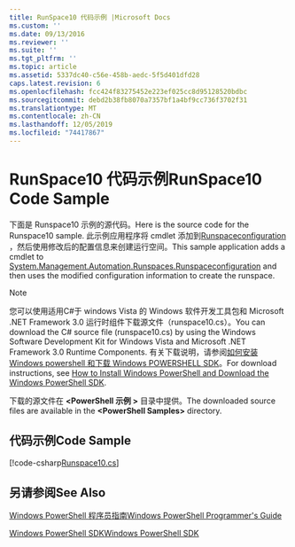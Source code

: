 ```yaml
---
title: RunSpace10 代码示例 |Microsoft Docs
ms.custom: ''
ms.date: 09/13/2016
ms.reviewer: ''
ms.suite: ''
ms.tgt_pltfrm: ''
ms.topic: article
ms.assetid: 5337dc40-c56e-458b-aedc-5f5d401dfd28
caps.latest.revision: 6
ms.openlocfilehash: fcc424f83275452e223ef025cc8d95128520bdbc
ms.sourcegitcommit: debd2b38fb8070a7357bf1a4bf9cc736f3702f31
ms.translationtype: MT
ms.contentlocale: zh-CN
ms.lasthandoff: 12/05/2019
ms.locfileid: "74417867"
---
```

# <a name="runspace10-code-sample"></a><span data-ttu-id="b1541-102">RunSpace10 代码示例</span><span class="sxs-lookup"><span data-stu-id="b1541-102">RunSpace10 Code Sample</span></span>

<span data-ttu-id="b1541-103">下面是 Runspace10 示例的源代码。</span><span class="sxs-lookup"><span data-stu-id="b1541-103">Here is the source code for the Runspace10 sample.</span></span> <span data-ttu-id="b1541-104">此示例应用程序将 cmdlet 添加到[Runspaceconfiguration](/dotnet/api/System.Management.Automation.Runspaces.RunspaceConfiguration) ，然后使用修改后的配置信息来创建运行空间。</span><span class="sxs-lookup"><span data-stu-id="b1541-104">This sample application adds a cmdlet to [System.Management.Automation.Runspaces.Runspaceconfiguration](/dotnet/api/System.Management.Automation.Runspaces.RunspaceConfiguration) and then uses the modified configuration information to create the runspace.</span></span>

> [!NOTE]
> <span data-ttu-id="b1541-105">您可以使用适用C#于 windows Vista 的 Windows 软件开发工具包和 Microsoft .NET Framework 3.0 运行时组件下载源文件（runspace10.cs）。</span><span class="sxs-lookup"><span data-stu-id="b1541-105">You can download the C# source file (runspace10.cs) by using the Windows Software Development Kit for Windows Vista and Microsoft .NET Framework 3.0 Runtime Components.</span></span> <span data-ttu-id="b1541-106">有关下载说明，请参阅[如何安装 Windows powershell 和下载 Windows POWERSHELL SDK](/powershell/scripting/developer/installing-the-windows-powershell-sdk)。</span><span class="sxs-lookup"><span data-stu-id="b1541-106">For download instructions, see [How to Install Windows PowerShell and Download the Windows PowerShell SDK](/powershell/scripting/developer/installing-the-windows-powershell-sdk).</span></span>
>
> <span data-ttu-id="b1541-107">下载的源文件在 **\<PowerShell 示例 >** 目录中提供。</span><span class="sxs-lookup"><span data-stu-id="b1541-107">The downloaded source files are available in the **\<PowerShell Samples>** directory.</span></span>

## <a name="code-sample"></a><span data-ttu-id="b1541-108">代码示例</span><span class="sxs-lookup"><span data-stu-id="b1541-108">Code Sample</span></span>

[!code-csharp[Runspace10.cs](../../../../powershell-sdk-samples/SDK-2.0/csharp/Runspace10/Runspace10.cs#L11-L118 "Runspace10.cs")]

## <a name="see-also"></a><span data-ttu-id="b1541-109">另请参阅</span><span class="sxs-lookup"><span data-stu-id="b1541-109">See Also</span></span>

[<span data-ttu-id="b1541-110">Windows PowerShell 程序员指南</span><span class="sxs-lookup"><span data-stu-id="b1541-110">Windows PowerShell Programmer's Guide</span></span>](./windows-powershell-programmer-s-guide.md)

[<span data-ttu-id="b1541-111">Windows PowerShell SDK</span><span class="sxs-lookup"><span data-stu-id="b1541-111">Windows PowerShell SDK</span></span>](../windows-powershell-reference.md)
